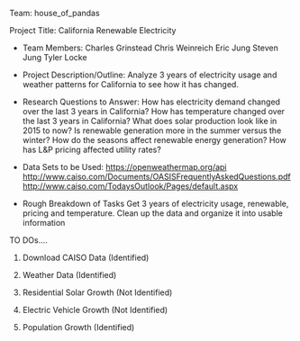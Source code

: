 Team: house_of_pandas

Project Title: 
California Renewable Electricity

- Team Members:
Charles Grinstead
Chris Weinreich
Eric Jung
Steven Jung
Tyler Locke

- Project Description/Outline:
Analyze 3 years of electricity usage and weather patterns for California to see how it has changed. 


- Research Questions to Answer:
How has electricity demand changed over the last 3 years in California?
How has temperature changed over the last 3 years in California?
What does solar production look like in 2015 to now?
Is renewable generation more in the summer versus the winter? 
How do the seasons affect renewable energy generation? 
How has L&P pricing affected utility rates?

- Data Sets to be Used:
https://openweathermap.org/api
http://www.caiso.com/Documents/OASISFrequentlyAskedQuestions.pdf
http://www.caiso.com/TodaysOutlook/Pages/default.aspx

- Rough Breakdown of Tasks
Get 3 years of electricity usage, renewable, pricing and temperature.
Clean up the data and organize it into usable information





TO DOs....

1) Download CAISO Data (Identified)

2) Weather Data (Identified)

3) Residential Solar Growth (Not Identified)

4) Electric Vehicle Growth (Not Identified)

5) Population Growth (Identified)
